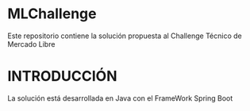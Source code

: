 # MLChallenge
 Este repositorio contiene la solución propuesta al Challenge Técnico de Mercado Libre

# INTRODUCCIÓN

La solución está desarrollada en Java con el FrameWork Spring Boot
